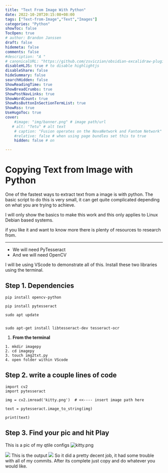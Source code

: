 ```yaml
---
title: "Text From Image With Python"
date: 2022-10-20T20:15:08+08:00
tags: ["Text-from-Image","Text","Images"]
categories: "Python"
showToc: false
TocOpen: true
# author: Brandon Janssen
draft: false
hidemeta: false
comments: false
#description: "A "
# canonicalURL: "https://github.com/zsviczian/obsidian-excalidraw-plugin"
disableHLJS: true # to disable highlightjs
disableShare: false
hideSummary: false
searchHidden: false
ShowReadingTime: true
ShowBreadCrumbs: true
ShowPostNavLinks: true
ShowWordCount: true
ShowRssButtonInSectionTermList: true
ShowRss: true
UseHugoToc: true
cover:
    #image: "img/banner.png" # image path/url
   # alt: "Tetu" # alt text
    # caption: "Fusion operates on the NovaNetwork and Fantom Network" # display caption under cover
    #relative: false # when using page bundles set this to true
    hidden: false # on

---
```


# Copying Text from Image with Python
One of the fastest ways to extract text from a image is with python. The basic script to do this is very small, it can get quite complicated depending on what you are trying to achieve.

I will only show the basics to make this work and this only applies to Linux Debian based systems.

if you like it and want to know more there is plenty of resources to research from.

---
 - We will need PyTesseract
 - And we will need  OpenCV

I will be using VScode to demonstrate all of this. Install these two libraries using the terminal.

## Step 1. Dependencies


```
pip install opencv-python
```
```
pip install pytesseract
```

```
sudo apt update
```
```

sudo apt-get install libtesseract-dev tesseract-ocr  
```

1.  **From the terminal**
  ```
  1. mkdir imagepy
  2. cd imagepy 
  3. touch img2txt.py
  4. open folder within VScode 
```
## Step 2. write a couple lines of code
```
import cv2                                                                                         
import pytesseract                                                                                 

img = cv2.imread('kitty.png')  # <<---- insert image path here                              

text = pytesseract.image_to_string(img)                                                            

print(text)
```
## Step 3.  Find your pic and hit Play
This is a pic of my qtile configs
![kitty.png](https://imgur.com/VlyviPo.png)


![](https://imgur.com/f0ywglU.png)
This is the output
![](https://imgur.com/iLwgoj1.png)
So it did a pretty decent job, it had some trouble with all of my commits. After its complete just copy and do whatever you would like.



